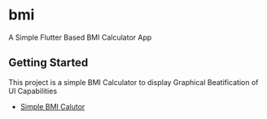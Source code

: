 # bmi

A Simple Flutter Based BMI Calculator App

## Getting Started

This project is a simple BMI Calculator to display Graphical Beatification of UI Capabilities

- [Simple BMI Calutor](#)
